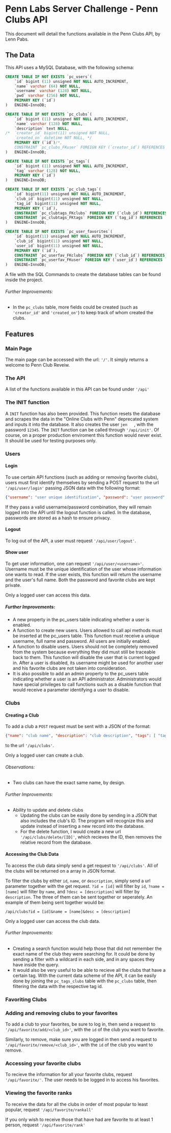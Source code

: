 # Penn Labs Server Challenge - Penn Clubs API
This document will detail the functions available in the Penn Clubs API, by Lenn Pabs.

## The Data
This API uses a MySQL Database, with the following schema:

```SQL
CREATE TABLE IF NOT EXISTS `pc_users`(
	`id` bigint (11) unsigned NOT NULL AUTO_INCREMENT,
	`name` varchar (64) NOT NULL,
	`username` varchar (128) NOT NULL,
	`pwd` varchar (256) NOT NULL,
	PRIMARY KEY (`id`)
)	ENGINE=InnoDB;

CREATE TABLE IF NOT EXISTS `pc_clubs`(
	`id` bigint (11) unsigned NOT NULL AUTO_INCREMENT,
	`name` varchar (128) NOT NULL,
	`description` text NULL,
/*	`creator_id` bigint(11) unsigned NOT NULL,
	`created_on` datetime NOT NULL, */
	PRIMARY KEY (`id`)/*,
	CONSTRAINT `pc_clubs_FKuser` FOREIGN KEY (`creator_id`) REFERENCES `pc_users` (`id`)	*/
)	ENGINE=InnoDB;

CREATE TABLE IF NOT EXISTS `pc_tags`(
	`id` bigint (11) unsigned NOT NULL AUTO_INCREMENT,
	`tag` varchar (128) NOT NULL,
	PRIMARY KEY (`id`)
)	ENGINE=InnoDB;

CREATE TABLE IF NOT EXISTS `pc_club_tags`(
	`id` bigint(11) unsigned NOT NULL AUTO_INCREMENT,
	`club_id` bigint(11) unsigned NOT NULL,
	`tag_id` bigint(11) unsigned NOT NULL,
	PRIMARY KEY (`id`),
	CONSTRAINT `pc_clubtags_FKclubs` FOREIGN KEY (`club_id`) REFERENCES `pc_clubs` (`id`),
	CONSTRAINT `pc_clubtags_FKtags` FOREIGN KEY (`tag_id`) REFERENCES `pc_tags` (`id`)	
)	ENGINE=InnoDB;

CREATE TABLE IF NOT EXISTS `pc_user_favorites`(
	`id` bigint(11) unsigned NOT NULL AUTO_INCREMENT,
	`club_id` bigint(11) unsigned NOT NULL,
	`user_id` bigint(11) unsigned NOT NULL,
	PRIMARY KEY (`id`),
	CONSTRAINT `pc_userfav_FKclubs` FOREIGN KEY (`club_id`) REFERENCES `pc_clubs` (`id`),
	CONSTRAINT `pc_userfav_FKuser` FOREIGN KEY (`user_id`) REFERENCES `pc_users` (`id`)	
)	ENGINE=InnoDB;
```

A file with the SQL Commands to create the database tables can be found inside the project.

###### Further Improvements:

* In the `pc_clubs` table, more fields could be created (such as `'creator_id'` and `'created_on'`) to keep track of whom created the clubs.


## Features

### Main Page

The main page can be accessed with the url: `'/'`. It simply returns a welcome to Penn Club Reveiw.

### The API
A list of the functions available in this API can be found under `'/api'`

### The INIT function
A `INIT` function has also been provided. This function resets the database and scrapes the data in the "Online Clubs with Penn" deprecated system and inputs it into the database. It also creates the user `jen	`, with the password `12345`. The `INIT` function can be called through `'/api/init'`. Of course, on a proper production enviroment this function would never exist. It should be used for testing purposes only.

### Users
#### Login
To use certain API functions (such as adding or removing favorite clubs), users must first identify themselves by sending a POST request to the url `'/api/user/login'` passing JSON data with the following format:

```JSON
{"username": "user unique identification", "password": "user password" }
```

If they pass a valid username/password combination, they will remain logged into the API until the logout function is called. In the database, passwords are stored as a hash to ensure privacy.


#### Logout
To log out of the API, a user must request `'/api/user/logout'`.


#### Show user
To get user information, one can request `'/api/user/<username>'`. Username must be the unique identification of the user whose information one wants to read. If the user exists, this function will return the username and the user's full name. Both the password and favorite clubs are kept private.

Only a logged user can access this data.

##### Further Improvements:
* A new property in the pc_users table indicating whether a user is enabled.
* A function to create new users. Users allowed to call api methods must be inserted at the pc_users table. This function must receive a unique username, full name and password. All users are initially enabled. 
* A function to disable users. Users should not be completely removed from the system because everything they did must still be traceable back to them. This function will disable the user that is current logged in. After a user is disabled, its username might be used for another user and his favorite clubs are not taken into consideration.
* It is also possible to add an admin property to the pc_users table indicating whether a user is an API administrator. Administrators would have special privileges to call functions such as a disable function that would receive a parameter identifying a user to disable.

### Clubs
#### Creating a Club
To add a club a `POST` request must be sent with a JSON of the format: 

```JSON
{"name": "club name", "description": "club description", "tags": [ "tag1", "tag2" ] }
```

to the url `'/api/clubs'`. 

Only a logged user can create a club.

###### Observations:

* Two clubs can have the exact same name, by design.

###### Further Improvements:

* Ability to update and delete clubs
	* Updating the clubs can be easily done by sending in a JSON that also includes the club's ID. The program will recognize this and update instead of inserting a new record into the database.
	* For the delete function, I would create a new url `'/api/clubs/delete/[ID]'`, which recieves the ID, then removes the relative record from the database.
	
#### Accessing the Club Data
To access the club data simply send a get request to `'/api/clubs'`. All of the clubs will be returned on a array in JSON format.

To filter the clubs by either `id`, `name`, or `description`, simply send a url parameter together with the get request. `?id = [id]` will filter by `id`, `?name = [name]` will filter by `name`, and `?desc = [description]` will filter by `description`. The three of them can be sent together or seperately. An example of them being sent together would be:

```URL
/api/clubs?id = [id]&name = [name]&desc = [description]
```

Only a logged user can access the club data.

###### Further Improvements:

* Creating a search function would help those that did not remember the exact name of the club they were searching for. It could be done by sending a filter with a wildcard in each side, and in any spaces they have inside the query.
* It would also be very useful to be able to recieve all the clubs that have a certain tag. With the current data scheme of the API, it can be easily done by joining the `pc_tags_clubs` table with the `pc_clubs` table, then filtering the data with the respective tag id.

### Favoriting Clubs
### Adding and removing clubs to your favorites
To add a club to your favorites, be sure to log in, then send a request to `'/api/favorite/add/<club_id>'`, with the `id` of the club you want to favorite.

Similarly, to remove, make sure you are logged in then send a request to `'/api/favorite/remove/<club_id>'`, with the `id` of the club you want to remove.



### Accessing your favorite clubs
To recieve the information for all your favorite clubs, request `'/api/favorite/'`. The user needs to be logged in to access his favorites.

### Viewing the favorite ranks
To receive the data for all the clubs in order of most popular to least popular, request `'/api/favorite/rankall'`

If you only wish to receive those that have had are favorite to at least 1 person, request `'/api/favorite/rank'`
	
